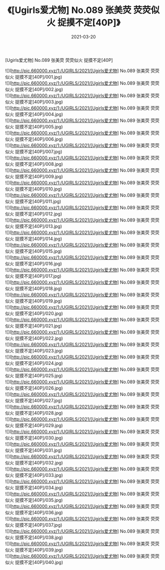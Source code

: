 ﻿---
layout: post
title:  《[Ugirls爱尤物] No.089 张美荧 荧荧似火 捉摸不定[40P]》
date:   2021-03-20
img: http://pic.660000.xyz/1:/UGIRLS/2021/[Ugirls爱尤物] No.089 张美荧 荧荧似火 捉摸不定[40P]/000.jpg
categories: [美女, 清纯, 唯美]
---

[Ugirls爱尤物] No.089 张美荧 荧荧似火 捉摸不定[40P]

  ![](http://pic.660000.xyz/1:/UGIRLS/2021/[Ugirls爱尤物] No.089 张美荧 荧荧似火 捉摸不定[40P]/001.jpg) <br> ![](http://pic.660000.xyz/1:/UGIRLS/2021/[Ugirls爱尤物] No.089 张美荧 荧荧似火 捉摸不定[40P]/002.jpg) <br> ![](http://pic.660000.xyz/1:/UGIRLS/2021/[Ugirls爱尤物] No.089 张美荧 荧荧似火 捉摸不定[40P]/003.jpg) <br> ![](http://pic.660000.xyz/1:/UGIRLS/2021/[Ugirls爱尤物] No.089 张美荧 荧荧似火 捉摸不定[40P]/004.jpg) <br> ![](http://pic.660000.xyz/1:/UGIRLS/2021/[Ugirls爱尤物] No.089 张美荧 荧荧似火 捉摸不定[40P]/005.jpg) <br> ![](http://pic.660000.xyz/1:/UGIRLS/2021/[Ugirls爱尤物] No.089 张美荧 荧荧似火 捉摸不定[40P]/006.jpg) <br> ![](http://pic.660000.xyz/1:/UGIRLS/2021/[Ugirls爱尤物] No.089 张美荧 荧荧似火 捉摸不定[40P]/007.jpg) <br> ![](http://pic.660000.xyz/1:/UGIRLS/2021/[Ugirls爱尤物] No.089 张美荧 荧荧似火 捉摸不定[40P]/008.jpg) <br> ![](http://pic.660000.xyz/1:/UGIRLS/2021/[Ugirls爱尤物] No.089 张美荧 荧荧似火 捉摸不定[40P]/009.jpg) <br> ![](http://pic.660000.xyz/1:/UGIRLS/2021/[Ugirls爱尤物] No.089 张美荧 荧荧似火 捉摸不定[40P]/010.jpg) <br> ![](http://pic.660000.xyz/1:/UGIRLS/2021/[Ugirls爱尤物] No.089 张美荧 荧荧似火 捉摸不定[40P]/011.jpg) <br> ![](http://pic.660000.xyz/1:/UGIRLS/2021/[Ugirls爱尤物] No.089 张美荧 荧荧似火 捉摸不定[40P]/012.jpg) <br> ![](http://pic.660000.xyz/1:/UGIRLS/2021/[Ugirls爱尤物] No.089 张美荧 荧荧似火 捉摸不定[40P]/013.jpg) <br> ![](http://pic.660000.xyz/1:/UGIRLS/2021/[Ugirls爱尤物] No.089 张美荧 荧荧似火 捉摸不定[40P]/014.jpg) <br> ![](http://pic.660000.xyz/1:/UGIRLS/2021/[Ugirls爱尤物] No.089 张美荧 荧荧似火 捉摸不定[40P]/015.jpg) <br> ![](http://pic.660000.xyz/1:/UGIRLS/2021/[Ugirls爱尤物] No.089 张美荧 荧荧似火 捉摸不定[40P]/016.jpg) <br> ![](http://pic.660000.xyz/1:/UGIRLS/2021/[Ugirls爱尤物] No.089 张美荧 荧荧似火 捉摸不定[40P]/017.jpg) <br> ![](http://pic.660000.xyz/1:/UGIRLS/2021/[Ugirls爱尤物] No.089 张美荧 荧荧似火 捉摸不定[40P]/018.jpg) <br> ![](http://pic.660000.xyz/1:/UGIRLS/2021/[Ugirls爱尤物] No.089 张美荧 荧荧似火 捉摸不定[40P]/019.jpg) <br> ![](http://pic.660000.xyz/1:/UGIRLS/2021/[Ugirls爱尤物] No.089 张美荧 荧荧似火 捉摸不定[40P]/020.jpg) <br> ![](http://pic.660000.xyz/1:/UGIRLS/2021/[Ugirls爱尤物] No.089 张美荧 荧荧似火 捉摸不定[40P]/021.jpg) <br> ![](http://pic.660000.xyz/1:/UGIRLS/2021/[Ugirls爱尤物] No.089 张美荧 荧荧似火 捉摸不定[40P]/022.jpg) <br> ![](http://pic.660000.xyz/1:/UGIRLS/2021/[Ugirls爱尤物] No.089 张美荧 荧荧似火 捉摸不定[40P]/023.jpg) <br> ![](http://pic.660000.xyz/1:/UGIRLS/2021/[Ugirls爱尤物] No.089 张美荧 荧荧似火 捉摸不定[40P]/024.jpg) <br> ![](http://pic.660000.xyz/1:/UGIRLS/2021/[Ugirls爱尤物] No.089 张美荧 荧荧似火 捉摸不定[40P]/025.jpg) <br> ![](http://pic.660000.xyz/1:/UGIRLS/2021/[Ugirls爱尤物] No.089 张美荧 荧荧似火 捉摸不定[40P]/026.jpg) <br> ![](http://pic.660000.xyz/1:/UGIRLS/2021/[Ugirls爱尤物] No.089 张美荧 荧荧似火 捉摸不定[40P]/027.jpg) <br> ![](http://pic.660000.xyz/1:/UGIRLS/2021/[Ugirls爱尤物] No.089 张美荧 荧荧似火 捉摸不定[40P]/028.jpg) <br> ![](http://pic.660000.xyz/1:/UGIRLS/2021/[Ugirls爱尤物] No.089 张美荧 荧荧似火 捉摸不定[40P]/029.jpg) <br> ![](http://pic.660000.xyz/1:/UGIRLS/2021/[Ugirls爱尤物] No.089 张美荧 荧荧似火 捉摸不定[40P]/030.jpg) <br> ![](http://pic.660000.xyz/1:/UGIRLS/2021/[Ugirls爱尤物] No.089 张美荧 荧荧似火 捉摸不定[40P]/031.jpg) <br> ![](http://pic.660000.xyz/1:/UGIRLS/2021/[Ugirls爱尤物] No.089 张美荧 荧荧似火 捉摸不定[40P]/032.jpg) <br> ![](http://pic.660000.xyz/1:/UGIRLS/2021/[Ugirls爱尤物] No.089 张美荧 荧荧似火 捉摸不定[40P]/033.jpg) <br> ![](http://pic.660000.xyz/1:/UGIRLS/2021/[Ugirls爱尤物] No.089 张美荧 荧荧似火 捉摸不定[40P]/034.jpg) <br> ![](http://pic.660000.xyz/1:/UGIRLS/2021/[Ugirls爱尤物] No.089 张美荧 荧荧似火 捉摸不定[40P]/035.jpg) <br> ![](http://pic.660000.xyz/1:/UGIRLS/2021/[Ugirls爱尤物] No.089 张美荧 荧荧似火 捉摸不定[40P]/036.jpg) <br> ![](http://pic.660000.xyz/1:/UGIRLS/2021/[Ugirls爱尤物] No.089 张美荧 荧荧似火 捉摸不定[40P]/037.jpg) <br> ![](http://pic.660000.xyz/1:/UGIRLS/2021/[Ugirls爱尤物] No.089 张美荧 荧荧似火 捉摸不定[40P]/038.jpg) <br> ![](http://pic.660000.xyz/1:/UGIRLS/2021/[Ugirls爱尤物] No.089 张美荧 荧荧似火 捉摸不定[40P]/039.jpg) <br> ![](http://pic.660000.xyz/1:/UGIRLS/2021/[Ugirls爱尤物] No.089 张美荧 荧荧似火 捉摸不定[40P]/040.jpg) <br>